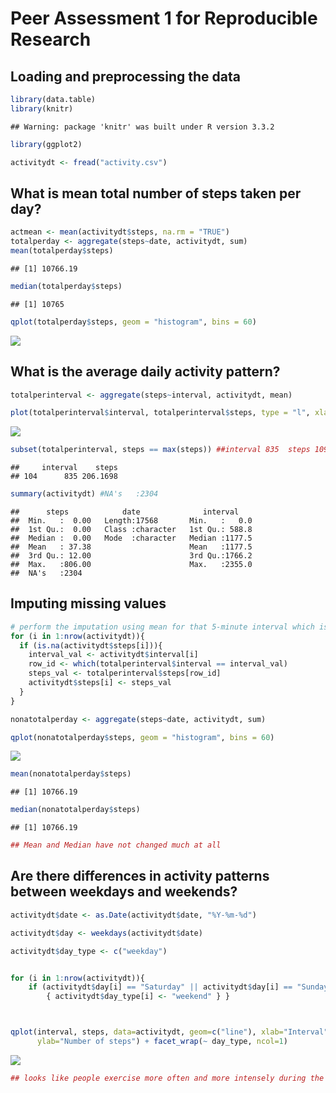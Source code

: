 # Peer Assessment 1 for Reproducible Research



## Loading and preprocessing the data


```r
library(data.table)
library(knitr)
```

```
## Warning: package 'knitr' was built under R version 3.3.2
```

```r
library(ggplot2)

activitydt <- fread("activity.csv")
```


## What is mean total number of steps taken per day?


```r
actmean <- mean(activitydt$steps, na.rm = "TRUE")
totalperday <- aggregate(steps~date, activitydt, sum)
mean(totalperday$steps)
```

```
## [1] 10766.19
```

```r
median(totalperday$steps)
```

```
## [1] 10765
```

```r
qplot(totalperday$steps, geom = "histogram", bins = 60)
```

![](PA1_template_files/figure-html/MeanTotalNumberOfSteps-1.png)<!-- -->



## What is the average daily activity pattern?


```r
totalperinterval <- aggregate(steps~interval, activitydt, mean)

plot(totalperinterval$interval, totalperinterval$steps, type = "l", xlab = "5-minute interval", ylab = "average number of steps")
```

![](PA1_template_files/figure-html/AverageDailyActivityPattern-1.png)<!-- -->

```r
subset(totalperinterval, steps == max(steps)) ##interval 835  steps 10927
```

```
##     interval    steps
## 104      835 206.1698
```

```r
summary(activitydt) #NA's   :2304 
```

```
##      steps            date              interval     
##  Min.   :  0.00   Length:17568       Min.   :   0.0  
##  1st Qu.:  0.00   Class :character   1st Qu.: 588.8  
##  Median :  0.00   Mode  :character   Median :1177.5  
##  Mean   : 37.38                      Mean   :1177.5  
##  3rd Qu.: 12.00                      3rd Qu.:1766.2  
##  Max.   :806.00                      Max.   :2355.0  
##  NA's   :2304
```



## Imputing missing values


```r
# perform the imputation using mean for that 5-minute interval which is already calculated in previous question - totalperinterval
for (i in 1:nrow(activitydt)){
  if (is.na(activitydt$steps[i])){
    interval_val <- activitydt$interval[i]
    row_id <- which(totalperinterval$interval == interval_val)
    steps_val <- totalperinterval$steps[row_id]
    activitydt$steps[i] <- steps_val
  }
}

nonatotalperday <- aggregate(steps~date, activitydt, sum)

qplot(nonatotalperday$steps, geom = "histogram", bins = 60)
```

![](PA1_template_files/figure-html/ImputingMissingValues-1.png)<!-- -->

```r
mean(nonatotalperday$steps)
```

```
## [1] 10766.19
```

```r
median(nonatotalperday$steps)
```

```
## [1] 10766.19
```

```r
## Mean and Median have not changed much at all
```

## Are there differences in activity patterns between weekdays and weekends?


```r
activitydt$date <- as.Date(activitydt$date, "%Y-%m-%d")

activitydt$day <- weekdays(activitydt$date)

activitydt$day_type <- c("weekday")


for (i in 1:nrow(activitydt)){
    if (activitydt$day[i] == "Saturday" || activitydt$day[i] == "Sunday" )
        { activitydt$day_type[i] <- "weekend" } }



qplot(interval, steps, data=activitydt, geom=c("line"), xlab="Interval", 
      ylab="Number of steps") + facet_wrap(~ day_type, ncol=1)
```

![](PA1_template_files/figure-html/DifferencesInActivityPatterns-1.png)<!-- -->

```r
## looks like people exercise more often and more intensely during the week
```




